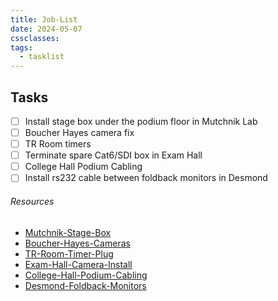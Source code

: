 ```yaml
---
title: Job-List
date: 2024-05-07
cssclasses: 
tags:
  - tasklist
---
```


## Tasks

- [ ] Install stage box under the podium floor in Mutchnik Lab
- [ ] Boucher Hayes camera fix
- [ ] TR Room timers
- [ ] Terminate spare Cat6/SDI box in Exam Hall
- [ ] College Hall Podium Cabling
- [ ] Install rs232 cable between foldback monitors in Desmond

###### Resources

- [Mutchnik-Stage-Box](01-Projects/Mutchnik-Stage-Box.md)
- [Boucher-Hayes-Cameras](01-Projects/Boucher-Hayes-Cameras.md)
- [TR-Room-Timer-Plug](04-Archive/Completed/TR-Room-Timer-Plug.md)
- [Exam-Hall-Camera-Install](01-Projects/Exam-Hall-Camera-Install.md)
- [College-Hall-Podium-Cabling](01-Projects/College-Hall-Podium-Cabling.md)
- [Desmond-Foldback-Monitors](01-Projects/Desmond-Foldback-Monitors.md)


